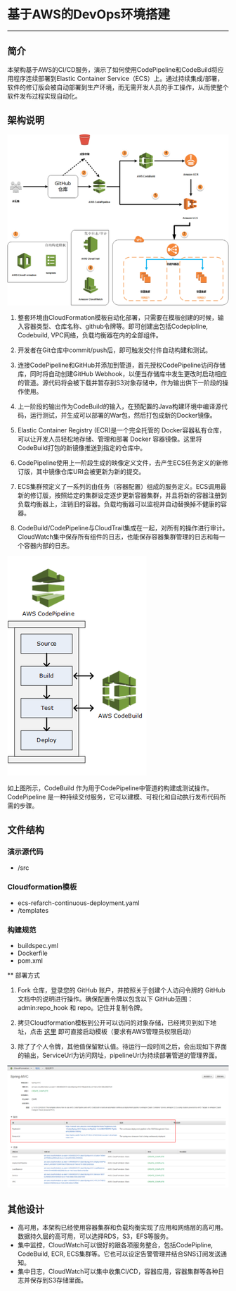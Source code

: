 # 基于AWS的DevOps环境搭建

------

## 简介
本架构基于AWS的CI/CD服务，演示了如何使用CodePipeline和CodeBuild将应用程序连续部署到Elastic Container Service（ECS）上。通过持续集成/部署，软件的修订版会被自动部署到生产环境，而无需开发人员的手工操作，从而使整个软件发布过程实现自动化。

## 架构说明
![](aws-devops.png)

1. 整套环境由CloudFormation模板自动化部署，只需要在模板创建的时候，输入容器类型、仓库名称、github令牌等。即可创建出包括Codepipline, Codebuild, VPC网络，负载均衡器在内的全部组件。

2. 开发者在Git仓库中commit/push后，即可触发交付件自动构建和测试。

3. 连接CodePipeline和GitHub并添加到管道，首先授权CodePipeline访问存储库，同时将自动创建GitHub Webhook，以便当存储库中发生更改时启动相应的管道。源代码将会被下载并暂存到S3对象存储中，作为输出供下一阶段的操作使用。

4. 上一阶段的输出作为CodeBuild的输入，在预配置的Java构建环境中编译源代码，运行测试，并生成可以部署的War包，然后打包成新的Docker镜像。

5. Elastic Container Registry (ECR)是一个完全托管的 Docker容器私有仓库，可以让开发人员轻松地存储、管理和部署 Docker 容器镜像。这里将CodeBuild打包的新镜像推送到指定的仓库中。

6. CodePipeline使用上一阶段生成的映像定义文件，去产生ECS任务定义的新修订版，其中镜像仓库URI会被更新为新的提交。

7. ECS集群预定义了一系列的由任务（容器配置）组成的服务定义。ECS调用最新的修订版，按照给定的集群设定逐步更新容器集群，并且将新的容器注册到负载均衡器上，注销旧的容器。负载均衡器可以监视并自动替换掉不健康的容器。

8. CodeBuild/CodePipeline与CloudTrail集成在一起，对所有的操作进行审计。CloudWatch集中保存所有组件的日志，也能保存容器集群管理的日志和每一个容器内部的日志。

![](aws-devops1.png)

如上图所示，CodeBuild 作为用于CodePipeline中管道的构建或测试操作。CodePipeline 是一种持续交付服务，它可以建模、可视化和自动执行发布代码所需的步骤。

## 文件结构
### 演示源代码
* /src
### Cloudformation模板
* ecs-refarch-continuous-deployment.yaml
* /templates

### 构建规范
* buildspec.yml
* Dockerfile
* pom.xml

** 部署方式
1. Fork 仓库，登录您的 GitHub 账户，并按照关于创建个人访问令牌的 GitHub 文档中的说明进行操作。确保配置令牌以包含以下 GitHub范围：admin:repo_hook 和 repo。记住并复制令牌。

2. 拷贝Cloudformation模板到公开可以访问的对象存储，已经拷贝到如下地址，点击 [这里](https://console.aws.amazon.com/cloudformation/home?region=us-east-1#/stacks/create/review?stackName=Spring-MVC&templateURL=https://s3.amazonaws.com/spring-mvc-showcase/ecs-refarch-continuous-deployment.yaml&param_LaunchType=Fargate) 即可直接启动模板（要求有AWS管理员权限启动）

3. 除了了个人令牌，其他值保留默认值。待运行一段时间之后，会出现如下界面的输出，ServiceUrl为访问网址，pipelineUrl为持续部署管道的管理界面。

![](aws-devops2.png)

## 其他设计
* 高可用，本架构已经使用容器集群和负载均衡实现了应用和网络层的高可用。数据持久层的高可用，可以选择RDS，S3，EFS等服务。
* 集中监控，CloudWatch可以很好的跟各项服务整合，包括CodePipline, CodeBuild, ECR, ECS集群等。它也可以设定告警管理并结合SNS订阅发送通知。
* 集中日志，CloudWatch可以集中收集CI/CD，容器应用，容器集群等各种日志并保存到S3存储里面。
